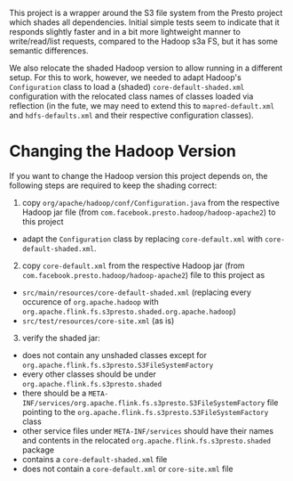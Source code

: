 This project is a wrapper around the S3 file system from the Presto project which shades all dependencies.
Initial simple tests seem to indicate that it responds slightly faster
and in a bit more lightweight manner to write/read/list requests, compared
to the Hadoop s3a FS, but it has some semantic differences.

We also relocate the shaded Hadoop version to allow running in a different
setup. For this to work, however, we needed to adapt Hadoop's `Configuration`
class to load a (shaded) `core-default-shaded.xml` configuration with the
relocated class names of classes loaded via reflection
(in the fute, we may need to extend this to `mapred-default.xml` and `hdfs-defaults.xml` and their respective configuration classes).

# Changing the Hadoop Version

If you want to change the Hadoop version this project depends on, the following
steps are required to keep the shading correct:

1. copy `org/apache/hadoop/conf/Configuration.java` from the respective Hadoop jar file (from `com.facebook.presto.hadoop/hadoop-apache2`) to this project
  - adapt the `Configuration` class by replacing `core-default.xml` with `core-default-shaded.xml`.
2. copy `core-default.xml` from the respective Hadoop jar (from `com.facebook.presto.hadoop/hadoop-apache2`) file to this project as
  - `src/main/resources/core-default-shaded.xml` (replacing every occurence of `org.apache.hadoop` with `org.apache.flink.fs.s3presto.shaded.org.apache.hadoop`)
  - `src/test/resources/core-site.xml` (as is)
3. verify the shaded jar:
  - does not contain any unshaded classes except for `org.apache.flink.fs.s3presto.S3FileSystemFactory`
  - every other classes should be under `org.apache.flink.fs.s3presto.shaded`
  - there should be a `META-INF/services/org.apache.flink.fs.s3presto.S3FileSystemFactory` file pointing to the `org.apache.flink.fs.s3presto.S3FileSystemFactory` class
  - other service files under `META-INF/services` should have their names and contents in the relocated `org.apache.flink.fs.s3presto.shaded` package
  - contains a `core-default-shaded.xml` file
  - does not contain a `core-default.xml` or `core-site.xml` file
